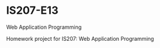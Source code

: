 IS207-E13
=========

Web Application Programming

Homework project for IS207: Web Application Programming
